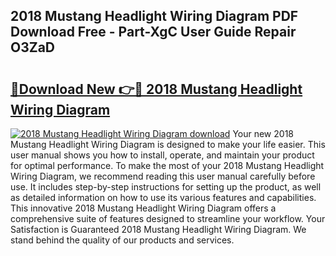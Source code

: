## 2018 Mustang Headlight Wiring Diagram PDF Download Free - Part-XgC User Guide Repair O3ZaD

# <h2><a href="http://dftdi5.blite.top/?on=2018+Mustang+Headlight+Wiring+Diagram">🔗Download New 👉🔴 2018 Mustang Headlight Wiring Diagram</a></h2>

[![2018 Mustang Headlight Wiring Diagram download](https://i.imgur.com/lujVjoI.png)](http://dftdi5.blite.top/?on=2018+Mustang+Headlight+Wiring+Diagram)
Your new 2018 Mustang Headlight Wiring Diagram is designed to make your life easier. This user manual shows you how to install, operate, and maintain your product for optimal performance. To make the most of your 2018 Mustang Headlight Wiring Diagram, we recommend reading this user manual carefully before use. It includes step-by-step instructions for setting up the product, as well as detailed information on how to use its various features and capabilities. This innovative 2018 Mustang Headlight Wiring Diagram offers a comprehensive suite of features designed to streamline your workflow. Your Satisfaction is Guaranteed 2018 Mustang Headlight Wiring Diagram. We stand behind the quality of our products and services.
